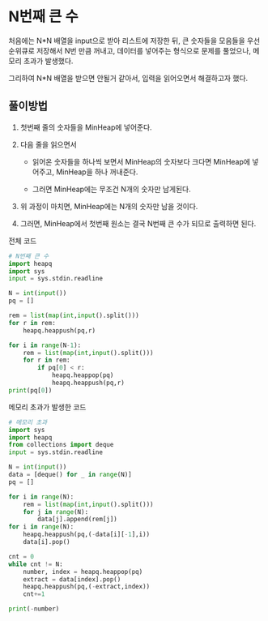 # N번째 큰 수

처음에는 N*N 배열을 input으로 받아 리스트에 저장한 뒤, 큰 숫자들을 모음들을 우선순위큐로 저장해서 N번 만큼 꺼내고, 데이터를 넣어주는 형식으로 문제를 풀었으나, 메모리 초과가 발생했다.

그리하여 N*N 배열을 받으면 안될거 같아서, 입력을 읽어오면서 해결하고자 했다.

## 풀이방법

1. 첫번째 줄의 숫자들을 MinHeap에 넣어준다.

2. 다음 줄을 읽으면서

   - 읽어온 숫자들을 하나씩 보면서 MinHeap의 숫자보다 크다면 MinHeap에 넣어주고, MinHeap을 하나 꺼내준다.

   - 그러면 MinHeap에는 무조건 N개의 숫자만 남게된다.

3. 위 과정이 마치면, MinHeap에는 N개의 숫자만 남을 것이다.

4. 그러면, MinHeap에서 첫번째 원소는 결국 N번째 큰 수가 되므로 출력하면 된다.

전체 코드

```python
# N번째 큰 수
import heapq
import sys
input = sys.stdin.readline

N = int(input())
pq = []

rem = list(map(int,input().split()))
for r in rem:
    heapq.heappush(pq,r)

for i in range(N-1):
    rem = list(map(int,input().split()))
    for r in rem:
        if pq[0] < r:
            heapq.heappop(pq)
            heapq.heappush(pq,r)
print(pq[0])
```





메모리 초과가 발생한 코드

```python
# 메모리 초과
import sys
import heapq
from collections import deque
input = sys.stdin.readline

N = int(input())
data = [deque() for _ in range(N)]
pq = []

for i in range(N):
    rem = list(map(int,input().split()))
    for j in range(N):
        data[j].append(rem[j])
for i in range(N):
    heapq.heappush(pq,(-data[i][-1],i))
    data[i].pop()

cnt = 0
while cnt != N:
    number, index = heapq.heappop(pq)
    extract = data[index].pop()
    heapq.heappush(pq,(-extract,index))
    cnt+=1

print(-number)
```


